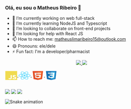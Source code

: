 ### Olá, eu sou o Matheus Ribeiro 👋

- 🔭 I’m currently working on web full-stack
- 🌱 I’m currently learning NodeJS and Typescript
- 👯 I’m looking to collaborate on front-end projects
- 🤔 I’m looking for help with React JS 
- 📫 How to reach me: matheuslimaribeiro15@outlook.com
- 😄 Pronouns: ele/dele
- ⚡ Fun fact: I'm a developer/pharmacist

<div align="center">
  <a href="https://github.com/mdmath15">
  <img height="180em" src="https://github-readme-stats.vercel.app/api?username=mdmath15&show_icons=true&theme=dracula&include_all_commits=true&count_private=true"/>
  <img height="180em" src="https://github-readme-stats.vercel.app/api/top-langs/?username=mdmath15&layout=&langs_count=7&theme=dracula"/> 
</div>
<div style="display: inline_block"><br>
  <img align="center" alt="Math-Js" height="30" width="40" src="https://raw.githubusercontent.com/devicons/devicon/master/icons/javascript/javascript-plain.svg">
  <img align="center" alt="Math-React" height="30" width="40" src="https://raw.githubusercontent.com/devicons/devicon/master/icons/react/react-original.svg">
  <img align="center" alt="Math-HTML" height="30" width="40" src="https://raw.githubusercontent.com/devicons/devicon/master/icons/html5/html5-original.svg">
  <img align="center" alt="Math-CSS" height="30" width="40" src="https://raw.githubusercontent.com/devicons/devicon/master/icons/css3/css3-original.svg">
</div>
  
  ##
 
<div> 
  <a href="https://instagram.com/mdmathh" target="_blank"><img src="https://img.shields.io/badge/-Instagram-%23E4405F?style=for-the-badge&logo=instagram&logoColor=white" target="_blank"></a>
  <a href = "mailto:matheuslimaribeiro15@outlook.com"><img src="https://img.shields.io/badge/-OUTLOOK-%23333?style=for-the-badge&logo=gmail&logoColor=white" target="_blank"></a>
  <a href="https://www.linkedin.com/in/matheus-lima-ribeiro-a74388154/" target="_blank"><img src="https://img.shields.io/badge/-LinkedIn-%230077B5?style=for-the-badge&logo=linkedin&logoColor=white" target="_blank"></a> 
  
![Snake animation](https://github.com/mdmath15/mdmath15/blob/output/github-contribution-grid-snake.svg)
</div>
